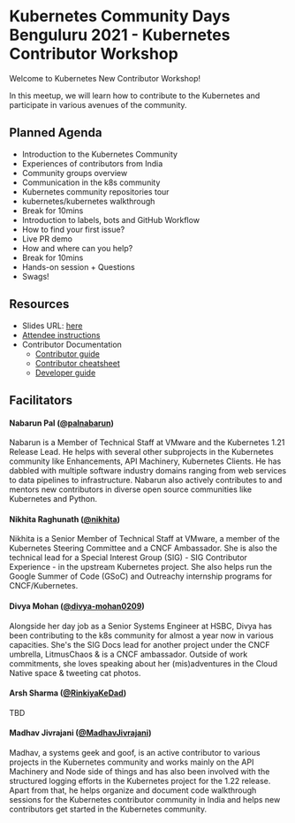 # Kubernetes Community Days Benguluru 2021 - Kubernetes Contributor Workshop

Welcome to Kubernetes New Contributor Workshop!

In this meetup, we will learn how to contribute to the Kubernetes and participate in various avenues of the community.

## Planned Agenda

- Introduction to the Kubernetes Community
- Experiences of contributors from India
- Community groups overview
- Communication in the k8s community
- Kubernetes community repositories tour
- kubernetes/kubernetes walkthrough
- Break for 10mins
- Introduction to labels, bots and GitHub Workflow
- How to find your first issue?
- Live PR demo
- How and where can you help?
- Break for 10mins
- Hands-on session + Questions
- Swags!

## Resources

- Slides URL: [here](http://bit.ly/kcdblr-contrib-workshop)
- [Attendee instructions](attendee-instructions.md)
- Contributor Documentation
  - [Contributor guide](https://www.kubernetes.dev/docs/guide/)
  - [Contributor cheatsheet](https://www.kubernetes.dev/docs/contributor-cheatsheet/)
  - [Developer guide](https://github.com/kubernetes/community/tree/master/contributors/devel)

## Facilitators

#### Nabarun Pal (**[@palnabarun](https://github.com/palnabarun)**)

Nabarun is a Member of Technical Staff at VMware and the Kubernetes 1.21 Release Lead. He helps with several other subprojects in the Kubernetes community like Enhancements, API Machinery, Kubernetes Clients. He has dabbled with multiple software industry domains ranging from web services to data pipelines to infrastructure. Nabarun also actively contributes to and mentors new contributors in diverse open source communities like Kubernetes and Python.

#### Nikhita Raghunath (**[@nikhita](https://github.com/nikhita)**)

Nikhita is a Senior Member of Technical Staff at VMware, a member of the Kubernetes Steering Committee and a CNCF Ambassador. She is also the technical lead for a Special Interest Group (SIG) - SIG Contributor Experience - in the upstream Kubernetes project. She also helps run the Google Summer of Code (GSoC) and Outreachy internship programs for CNCF/Kubernetes.

#### Divya Mohan (**[@divya-mohan0209](https://github.com/divya-mohan0209)**)

Alongside her day job as a Senior Systems Engineer at HSBC, Divya has been contributing to the k8s community for almost a year now in various capacities. She's the SIG Docs lead for another project under the CNCF umbrella, LitmusChaos & is a CNCF ambassador. Outside of work commitments, she loves speaking about her (mis)adventures in the Cloud Native space & tweeting cat photos.

#### Arsh Sharma (**[@RinkiyaKeDad](https://github.com/RinkiyaKeDad/)**)

TBD

#### Madhav Jivrajani (**[@MadhavJivrajani](https://github.com/MadhavJivrajani)**)

Madhav, a systems geek and goof, is an active contributor to various projects in the Kubernetes community and works mainly on the API Machinery and Node side of things and has also been involved with the structured logging efforts in the Kubernetes project for the 1.22 release. Apart from that, he helps organize and document code walkthrough sessions for the  Kubernetes contributor community in India and helps new contributors get started in the Kubernetes community.